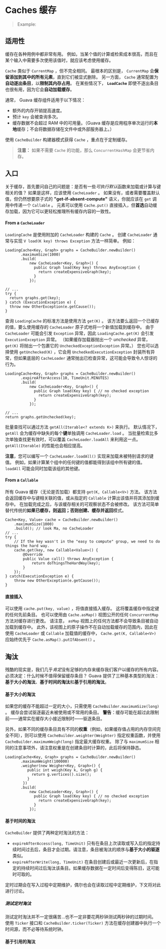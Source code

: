 # Caches 缓存

> Example:
> 
> 

## 适用性

缓存在各种用例中都非常有用。
例如，当某个值的计算或检索成本很高，而且在某个输入中需要多次使用该值时，就应该考虑使用缓存。

`Cache` 类似于 `CurrentMap` ，但不完全相同。
最根本的区别是， `CurrentMap` 会**保留添加到其中的所有元素**，直到它们被显式删除。
另一方面， `Cache` 通常配置为**自动逐出条目**，以**限制其内存占用**。
在某些情况下， **`LoadCache`** 即使不逐出条目也很有用，因为它会**自动加载缓存**。

通常， Guava 缓存组件适用于以下情况：

* 额外的内存开销提高速度。
* 预计 `key` 会被查询多次。
* 缓存数据不会超过 RAM 中的可用量。（Guava 缓存是应用程序单次运行的**本地**缓存；不会将数据存储在文件中或外部服务器上。）

使用 `CacheBuilder` 构建器模式获得 `Cache` ，重点在于定制缓存。

> **注意：**
> 如果不需要 `Cache` 的功能，那么 `ConcurrentHashMap` 会更节省内存。

## 入口

关于缓存，首先要问自己的问题是：是否有一些*可执行默认*函数来加载或计算与键相关的值？
如果是这样，应该使用 `CacheLoader` 。
如果没有，或者需要覆盖默认值，但仍然想要原子式的 **"get-if-absent-compute"** 语义，你就应该在 `get` 调用中传递一个 `Callable` 。
元素可以使用 `Cache.put()` 直接插入，但**首选**自动缓存加载，因为它可以更轻松推理所有缓存内容的一致性。

#### From a `CacheLoader`

`LoadingCache` 是使用附加的 `CacheLoader` 构建的 `Cache` 。
创建 `CacheLoader` 通常与实现 `V load(K key) throws Exception` 方法一样简单。
例如：

```jshelllanguage
LoadingCache<Key, Graph> graphs = CacheBuilder.newBuilder()
       .maximumSize(1000)
       .build(
           new CacheLoader<Key, Graph>() {
             public Graph load(Key key) throws AnyException {
               return createExpensiveGraph(key);
             }
           });

// ...
try {
  return graphs.get(key);
} catch (ExecutionException e) {
  throw new OtherException(e.getCause());
}
```

查询 `LoadingCache` 的标准方法是使用方法 `get(K)` 。
该方法要么返回一个已缓存的值，要么使用缓存的 `CacheLoader` 原子式地将一个新值加载到缓存中。
由于 `CacheLoader` 可能会引发 `Exception` 异常，因此 `LoadingCache.get(K)` 会引发 `ExecutionException` 异常。
（如果缓存加载器抛出一个 _unchecked_ 异常， `get(K)` 将抛出一个包裹它的 `UncheckedExceptionException` 异常。）
您也可以选择使用 `getUnchecked(K)` ，它会用 `UnchedkedExecutionException` 封装所有异常，但如果底层的 `CacheLoader` 通常抛出已检查异常，这可能会导致令人惊讶的行为。

```jshelllanguage
LoadingCache<Key, Graph> graphs = CacheBuilder.newBuilder()
       .expireAfterAccess(10, TimeUnit.MINUTES)
       .build(
           new CacheLoader<Key, Graph>() {
             public Graph load(Key key) { // no checked exception
               return createExpensiveGraph(key);
             }
           });

// ...
return graphs.getUnchecked(key);
```

批量查找可以通过方法 `getAll(Iterable<? extends K>)` 来执行。
默认情况下， `getAll` 会为缓存中缺失的每个**键**单独调用 `CacheLoader.load` 。
当批量检索比多次单独查找更有效时，可以覆盖 `CacheLoader.loadAll` 来利用这一点。
`getAll(Iterable)` 的性能也会相应提高。

**注意**，您可以编写一个 `CacheLoader.loadAll()` 实现来加载未被特别请求的键值。
例如，如果计算某个组中的任何键的值都能得到该组中所有键的值。
`loadAll` 可能会同时加载该组的其他键。

#### From a `Callable`

所有 Guava 缓存（无论是否加载）都支持 `get(K, Callable<V>)` 方法。
该方法会返回缓存中与键相关联的值，或从指定的 `Callable` 计算出该值并将其添加到缓存中。
在加载完成之后，与该缓存相关的可观察状态不会被修改。
该方法可简单替代传统的**如果已缓存，则返回；否则创建、缓存并返回**模式。

```jshelllanguage
Cache<Key, Value> cache = CacheBuilder.newBuilder()
	.maximumSize(1000)
	.build(); // look Ma, no CacheLoader
// ...
try {
    // If the key wasn't in the "easy to compute" group, we need to do things the hard way.
	cache.get(key, new Callable<Value>() {
        @Override
	    public Value call() throws AnyException {
            return doThingsTheHardWay(key);
        }
    });
} catch(ExecutionException e) {
    throw new OtherException(e.getCause());
}
```

#### 直接插入

可以使用 `cache.put(key, value)` ，将值直接插入缓存。
这将覆盖缓存中指定键的任何先前条目。
也可以使用由 `Cache.asMap()` 视图公开的任何 `ConcurrentMap` 方法对缓存进行更改。
请注意， `asMap` 视图上的任何方法都不会导致条目被自动加载到缓存中。
此外，该视图上的原子操作不在自动加载缓存的范围内，因此在使用 `CacheLoader` 或 `Callable` 加载值的缓存中， `Cache.get(K, Callable<V>)` 应始终优先于 `Cache.asMap().putIfAbsent()` 。

## 淘汰

残酷的现实是，我们几乎*肯定*没有足够的内存来缓存我们客户以缓存的所有内容。
必须决定：什么时候不值得保留缓存条目？
Guava 提供了三种基本类型的淘汰：**基于大小的淘汰**、**基于时间的淘汰**和**基于引用的淘汰**。

#### 基于大小的淘汰

如果您的缓存不能超过一定的大小，只需使用 `CacheBuilder.maximumSize(long)` 。
缓存会尝试驱逐最近未被使用或不常用的条目。
**警告**：缓存可能在超过此限制前——通常实在缓存大小接近限制时——驱逐条目。

另外，如果不同的缓存条目具有不同的**权重**（例如，如果缓存值占用的内存空间完全不同），则可以使用 `CacheBuilder.weighter(Weighter)` 指定权重函数，并使用 `CacheBuilder.maximumWeigh(long)` 指定最大缓存权重。
除了与 `maximumSize` 相同的注意事项外，请注意权重是在创建条目时计算的，此后将保持静态。

```jshelllanguage
LoadingCache<Key, Graph> graphs = CacheBuilder.newBuilder()
       .maximumWeight(100000)
       .weigher(new Weigher<Key, Graph>() {
          public int weigh(Key k, Graph g) {
            return g.vertices().size();
          }
        })
       .build(
           new CacheLoader<Key, Graph>() {
             public Graph load(Key key) { // no checked exception
               return createExpensiveGraph(key);
             }
           });
```

#### 基于时间的淘汰

`CacheBuilder` 提供了两种定时淘汰的方法：

* `expireAfterAccess(long, TimeUnit)` 只有在条目上次读取或写入后的指定持续时间过去后，条目才会过期。请注意，条目被淘汰的顺序与**基于大小的驱逐**类似。
* `expireAfterWrite(long, TimeUnit)` 在条目创建后或最近一次更新后，在指定的持续时间过后淘汰该条目。如果缓存数据在一定时间后变得陈旧，这可能时可取的。

定时过期会在写入过程中定期维护，偶尔也会在读取过程中定期维护，下文将对此进行讨论。

##### 测试定时淘汰

测试定时淘汰并不一定很痛苦...也不一定非要花两秒钟测试两秒钟的过期时间。
使用 `Ticker` 接口和 `CacheBuilder.ticker(Ticker)` 方法在缓存创建器中执行一个时间源，而不必等待系统时钟。

#### 基于引用的淘汰
